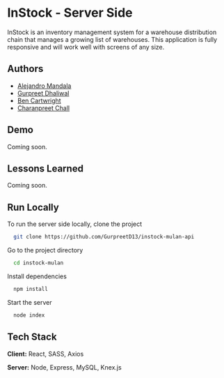 
# InStock - Server Side

InStock is an inventory management system for a warehouse distribution chain that manages a growing list of warehouses. This application is fully responsive and will work well with screens of any size. 


## Authors

- [Alejandro Mandala](https://github.com/sandro927)
- [Gurpreet Dhaliwal](https://github.com/GurpreetD13)
- [Ben Cartwright](https://github.com/b3nnyc)
- [Charanpreet Chall](https://github.com/CharanpreetChall)



## Demo

Coming soon.


## Lessons Learned

Coming soon.


## Run Locally

To run the server side locally, clone the project

```bash
  git clone https://github.com/GurpreetD13/instock-mulan-api
```

Go to the project directory

```bash
  cd instock-mulan
```

Install dependencies

```bash
  npm install
```

Start the server

```bash
  node index
```


## Tech Stack

**Client:** React, SASS, Axios

**Server:** Node, Express, MySQL, Knex.js

